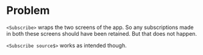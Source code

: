 # Problem

`<Subscribe>` wraps the two screens of the app. So any subscriptions made in both these screens should have been retained. But that does not happen.

`<Subscribe source$>` works as intended though.